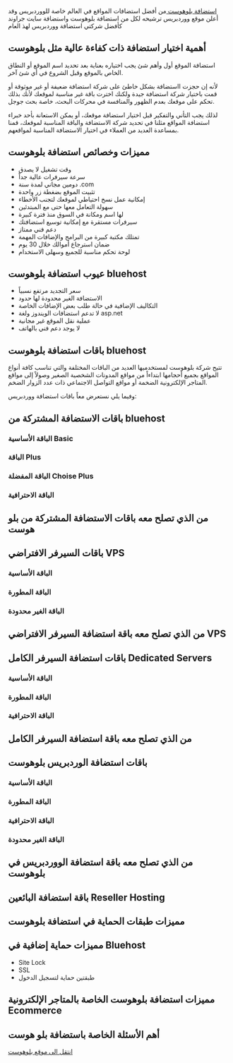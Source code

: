 [استضافة بلوهوست ](https://dekkah.com/offer/bluehost) من أفضل استضافات المواقع في العالم خاصة للووردبريس وقد أعلن موقع ووردبريس ترشيحه لكل من استضافة بلوهوست واستضافة سايت جراوند كأفضل شركتي استضافة ووردبريس لهذ العام
## أهمية اختيار استضافة ذات كفاءة عالية مثل بلوهوست
استضافة الموقع أول وأهم شئ يجب اختياره بعناية بعد تحديد اسم الموقع أو النطاق الخاص بالموقع وقبل الشروع في أي شئ آخر.

لأنه إن حجزت ااستضافة بشكل خاطئ على شركة استضافة ضعيفة أو غير موثوقة أو قمت باختيار شركة استضافة جيدة ولكنك اخترت باقة غير مناسبة لموقعك لأنك بذلك تحكم على موقعك بعدم الظهور والمنافسة في محركات البحث، خاصة بحث جوجل.

لذلك يجب التأني والتفكير قبل اختيار استضافة موقعك، أو يمكن الاستعانة بأحد خبراء استضافة المواقع مثلنا في تحديد شركة الاستضافة والباقة المناسبة لموقعك، قمنا بمساعدة العديد من العملاء في اختيار الاستضافة المناسبة لمواقعهم.
## مميزات وخصائص استضافة بلوهوست
- وقت تشغيل لا يصدق
- سرعة سيرفرات عالية جداً
- دومين مجاني لمدة سنة .com
- تثبيت الموقع بضغطة زر واحدة
- إمكانية عمل نسخ احتياطي لموقعك لتجنب الأخطاء
- سهولة التعامل معها حتى مع المبتدئين
- لها اسم ومكانة في السوق منذ فترة كبيرة
- سيرفرات مستقرة مع إمكانية توسيع استضافتك
- دعم فني ممتاز
- تمتلك مكتبة كبيرة من البرامج والإضافات المهمة
- ضمان استرجاع أموالك خلال 30 يوم
- لوحة تحكم مناسبة للجميع وسهلى الاستخدام
## عيوب استضافة بلوهوست bluehost
- سعر التجديد مرتفع نسبياً
- الاستضافة الغير محدودة لها حدود
- التكاليف الإضافية في حالة طلب بعض الإضافات الخاصة
- لا تدعم استضافات الويندوز ولغة asp.net
- عملية نقل الموقع غير مجانية
- لا يوجد دعم فني بالهاتف
## باقات استضافة بلوهوست bluehost
تتيح شركة بلوهوست لمستخدميها العديد من الباقات المختلفة والتي تناسب كافة أنواع المواقع بجميع أحجامها ابتداءاً من مواقع المدونات الشخصية الصغير وصولاً إلى مواقع المتاجر الإلكترونية الضخمة أو مواقع التواصل الاجتماعي ذات عدد الزوار الضخم.

وفيما يلي نستعرض معاً باقات استضافة ووردبريس:
## باقات الاستضافة المشتركة من bluehost
### الباقة الأساسية Basic
### الباقة Plus
###  الباقة المفضلة Choise Plus
### الباقة الاحترافية 
## من الذي تصلح معه باقات الاستضافة المشتركة من بلو هوست
##  باقات السيرفر الافتراضي VPS
### الباقة الأساسية
### الباقة المطورة
### الباقة الغير محدودة
## من الذي تصلح معه باقة استضافة السيرفر الافتراضي VPS
## باقات استضافة السيرفر الكامل Dedicated Servers
### الباقة الأساسية
### الباقة المطورة
### الباقة الاحترافية
## من الذي تصلح معه باقة استضافة السيرفر الكامل
## باقات استضافة الوردبريس بلوهوست
### الباقة الأساسية
### الباقة المطورة
### الباقة الاحترافية
### الباقة الغير محدودة
## من الذي تصلح معه باقة استضافة الووردبريس في بلوهوست
## باقة استضافة البائعين Reseller Hosting
## مميزات طبقات الحماية في استضافة بلوهوست
## مميزات حماية إضافية في Bluehost
- Site Lock
- SSL
- طبقتين حماية لتسجيل الدخول
## مميزات استضافة بلوهوست الخاصة بالمتاجر الإلكترونية Ecommerce
## أهم الأسئلة الخاصة باستضافة بلو هوست





[انتقل الى موقع بلوهوست](https://dekkah.com/offer/bluehost)
